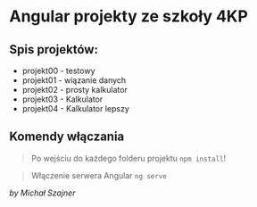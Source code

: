 # Angular projekty ze szkoły 4KP

## Spis projektów:

- projekt00 - testowy
- projekt01 - wiązanie danych
- projekt02 - prosty kalkulator
- projekt03 - Kalkulator
- projekt04 - Kalkulator lepszy

## Komendy włączania

> Po wejściu do każdego folderu projektu `npm install`!

> Włączenie serwera Angular `ng serve`


*by Michał Szajner*